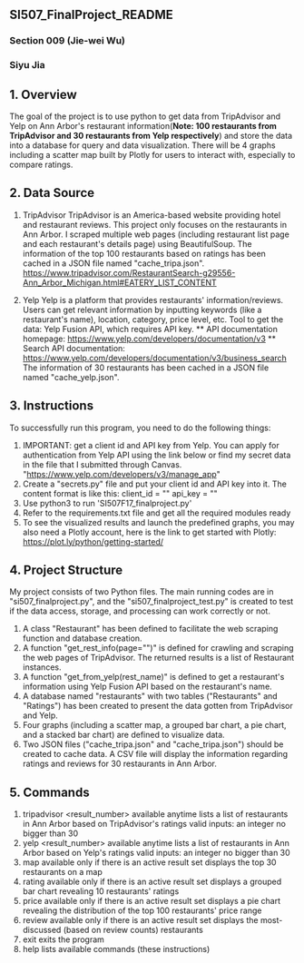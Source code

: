 ## SI507_FinalProject_README
### Section 009 (Jie-wei Wu)
### Siyu Jia
## 

## 1. Overview
The goal of the project is to use python to get data from TripAdvisor and Yelp on Ann Arbor's restaurant information(**Note: 100 restaurants from TripAdvisor and 30 restaurants from Yelp respectively**) and store the data into a database for query and data visualization. There will be 4 graphs including a scatter map built by Plotly for users to interact with, especially to compare ratings.


## 2. Data Source
1) TripAdvisor
TripAdvisor is an America-based website providing hotel and restaurant reviews. This project only focuses on the restaurants in Ann Arbor. I scraped multiple web pages (including restaurant list page and each restaurant's details page) using BeautifulSoup. The information of the top 100 restaurants based on ratings has been cached in a JSON file named "cache_tripa.json".
https://www.tripadvisor.com/RestaurantSearch-g29556-Ann_Arbor_Michigan.html#EATERY_LIST_CONTENT

2) Yelp
Yelp is a platform that provides restaurants' information/reviews. Users can get relevant information by inputting keywords (like a restaurant's name), location, category, price level, etc.
Tool to get the data: Yelp Fusion API, which requires API key.
** API documentation homepage: https://www.yelp.com/developers/documentation/v3
** Search API documentation: https://www.yelp.com/developers/documentation/v3/business_search
The information of 30 restaurants has been cached in a JSON file named "cache_yelp.json".


## 3. Instructions
To successfully run this program, you need to do the following things:

1) IMPORTANT: get a client id and API key from Yelp. You can apply for authentication from Yelp API  using the link below or find my secret data in the file that I submitted through Canvas.
     "https://www.yelp.com/developers/v3/manage_app"
2) Create a "secrets.py" file and put your client id and API key into it. The content format is like this:
client_id = ""
api_key = ""
3) Use python3 to run 'SI507F17_finalproject.py'
5) Refer to the requirements.txt file and get all the required modules ready
6) To see the visualized results and launch the predefined graphs, you may also need a Plotly account, here is the link to get started with Plotly:
https://plot.ly/python/getting-started/


## 4. Project Structure
My project consists of two Python files. The main running codes are in "si507_finalproject.py", and the "si507_finalproject_test.py" is created to test if the data access, storage, and processing can work correctly or not.

1) A class "Restaurant" has been defined to facilitate the web scraping function and database creation.
2) A function "get_rest_info(page="")" is defined for crawling and scraping the web pages of TripAdvisor. The returned results is a list of Restaurant instances.
3) A function "get_from_yelp(rest_name)" is defined to get a restaurant's information using Yelp Fusion API based on the restaurant's name.
4) A database named "restaurants" with two tables ("Restaurants" and "Ratings") has been created to present the data gotten from TripAdvisor and Yelp.
5) Four graphs (including a scatter map, a grouped bar chart, a pie chart, and a stacked bar chart) are defined to visualize data.
6) Two JSON files ("cache_tripa.json" and "cache_tripa.json") should be created to cache data. A CSV file will display the information regarding ratings and reviews for 30 restaurants in Ann Arbor.


## 5. Commands
1) tripadvisor <result_number>
   available anytime
   lists a list of restaurants in Ann Arbor based on TripAdvisor's ratings
   valid inputs: an integer no bigger than 30
2) yelp <result_number>
   available anytime
   lists a list of restaurants in Ann Arbor based on Yelp's ratings
   valid inputs: an integer no bigger than 30
3) map
   available only if there is an active result set
   displays the top 30 restaurants on a map
4) rating
   available only if there is an active result set
   displays a grouped bar chart revealing 10 restaurants' ratings
5) price
   available only if there is an active result set
   displays a  pie chart revealing the distribution of the top 100 restaurants' price range
6) review
   available only if there is an active result set
   displays the most-discussed (based on review counts) restaurants
7) exit
   exits the program
8) help
   lists available commands (these instructions)
